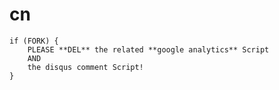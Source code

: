cn
==

    if (FORK) {  
        PLEASE **DEL** the related **google analytics** Script   
        AND  
        the disqus comment Script!   
    }
